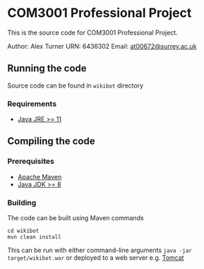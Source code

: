 # COM3001 Professional Project

This is the source code for COM3001 Professional Project.

Author: Alex Turner
URN: 6436302
Email: at00672@surrey.ac.uk

## Running the code
Source code can be found in `wikibot` directory

### Requirements
* [Java JRE >= 11](https://www.oracle.com/uk/java/technologies/javase-downloads.html)



## Compiling the code
### Prerequisites
* [Apache Maven](https://maven.apache.org)
* [Java JDK >= 8](https://www.oracle.com/java/technologies/javase/javase-jdk8-downloads.html)

### Building
The code can be built using Maven commands
```
cd wikibot
mvn clean install
```
This can be run with either command-line arguments `java -jar target/wikibot.war` or deployed to a web server e.g. [Tomcat](https://tomcat.apache.org/)

